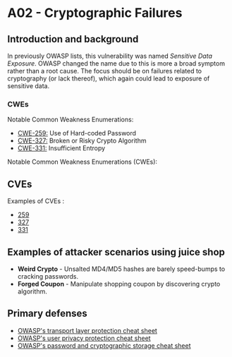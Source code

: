 # A02 - Cryptographic Failures

## Introduction and background

In previously OWASP lists, this vulnerability was named
_Sensitive Data Exposure_. OWASP changed the name due to this is more a broad
symptom rather than a root cause. The focus should be on failures related to
cryptography (or lack thereof), which again could lead to exposure of
sensitive data.

### CWEs

Notable Common Weakness Enumerations:

- [CWE-259:](https://cwe.mitre.org/data/definitions/259.html)
Use of Hard-coded Password
- [CWE-327:](https://cwe.mitre.org/data/definitions/327.html)
Broken or Risky Crypto Algorithm
- [CWE-331:](https://cwe.mitre.org/data/definitions/331.html)
Insufficient Entropy

Notable Common Weakness Enumerations (CWEs):

## CVEs

Examples of CVEs :
- [259](https://www.opencve.io/cve?cwe=CWE-259)
- [327](https://www.opencve.io/cve?cwe=CWE-327)
- [331](https://www.opencve.io/cve?cwe=CWE-331)

## Examples of attacker scenarios using juice shop

- **Weird Crypto** - Unsalted MD4/MD5 hashes are barely speed-bumps to
cracking passwords.
- **Forged Coupon** - Manipulate shopping coupon by discovering
crypto algorithm.

## Primary defenses

- [OWASP's transport layer protection cheat sheet](https://cheatsheetseries.owasp.org/cheatsheets/Transport_Layer_Protection_Cheat_Sheet.html)
- [OWASP's user privacy protection cheat sheet](https://cheatsheetseries.owasp.org/cheatsheets/User_Privacy_Protection_Cheat_Sheet.html)
- [OWASP's password and cryptographic storage cheat sheet](https://cheatsheetseries.owasp.org/cheatsheets/Password_Storage_Cheat_Sheet.html)
